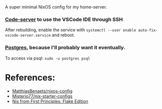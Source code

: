 A super minimal NixOS config for my home-server.

### [Code-server](https://github.com/msteen/nixos-vscode-server) to use the VSCode IDE through SSH

After rebuilding, enable the service with `systemctl --user enable auto-fix-vscode-server.service` and reboot.

### [Postgres](https://nixos.wiki/wiki/PostgreSQL), because I'll probably want it eventually.

To access via psql: `sudo -u postgres psql`


# References:

* [MatthiasBenaets/nixos-config](https://github.com/MatthiasBenaets/nixos-config)
* [Misterio77/nix-starter-configs](https://github.com/Misterio77/nix-starter-configs)
* [Nix from First Principles: Flake Edition](https://tonyfinn.com/blog/nix-from-first-principles-flake-edition/)
